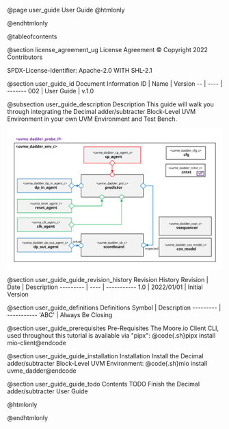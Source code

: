 @page user_guide User Guide
@htmlonly
<div class="autonumbering">
@endhtmlonly



@tableofcontents



@section license_agreement_ug License Agreement
© Copyright 2022 Contributors

SPDX-License-Identifier: Apache-2.0 WITH SHL-2.1


@section user_guide_id Document Information
ID | Name | Version
-- | ---- | -------
002 | User Guide | v.1.0


@subsection user_guide_description Description
This guide will walk you through integrating the Decimal adder/subtracter Block-Level UVM Environment in your own UVM Environment and Test Bench.

![uvme_dadder_env_c Block Diagram](env_block_diagram.svg)



@section user_guide_guide_revision_history Revision History
Revision  | Date | Description
--------- | ---- | -----------
1.0 | 2022/01/01 | Initial Version



@section user_guide_definitions Definitions
Symbol  | Description
--------- | -----------
 'ABC' | Always Be Closing



@section user_guide_prerequisites Pre-Requisites
The Moore.io Client CLI, used throughout this tutorial is available via "pipx":
@code{.sh}pipx install mio-client@endcode



@section user_guide_guide_installation Installation
Install the Decimal adder/subtracter Block-Level UVM Environment: @code{.sh}mio install uvme_dadder@endcode



@section user_guide_guide_todo Contents
TODO Finish the Decimal adder/subtracter User Guide




@htmlonly
</div>
@endhtmlonly
